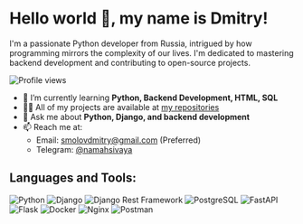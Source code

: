 # Hello world 👋, my name is Dmitry!

I'm a passionate Python developer from Russia, intrigued by how programming mirrors the complexity of our lives. I'm dedicated to mastering backend development and contributing to open-source projects.

![Profile views](https://gpvc.arturio.dev/DmitrySmolov)

- 🌱 I’m currently learning **Python, Backend Development, HTML, SQL**
- 👨‍💻 All of my projects are available at [my repositories](https://github.com/DmitrySmolov?tab=repositories)
- 💬 Ask me about **Python, Django, and backend development**
- 📫 Reach me at:
  - Email: smolovdmitry@gmail.com (Preferred)
  - Telegram: [@namahsivaya](https://t.me/namahsivaya)

## Languages and Tools:

![Python](https://img.shields.io/badge/Python-3776AB?style=for-the-badge&logo=python&logoColor=white)
![Django](https://img.shields.io/badge/Django-092E20?style=for-the-badge&logo=django&logoColor=green)
![Django Rest Framework](https://img.shields.io/badge/Django_Rest_Framework-092E20?style=for-the-badge&logo=django&logoColor=green)
![PostgreSQL](https://img.shields.io/badge/PostgreSQL-316192?style=for-the-badge&logo=postgresql&logoColor=white)
![FastAPI](https://img.shields.io/badge/FastAPI-005571?style=for-the-badge&logo=fastapi)
![Flask](https://img.shields.io/badge/Flask-000000?style=for-the-badge&logo=flask&logoColor=white)
![Docker](https://img.shields.io/badge/Docker-2496ED?style=for-the-badge&logo=docker&logoColor=white)
![Nginx](https://img.shields.io/badge/Nginx-009639?style=for-the-badge&logo=nginx&logoColor=white)
![Postman](https://img.shields.io/badge/Postman-FF6C37?style=for-the-badge&logo=postman&logoColor=white)
